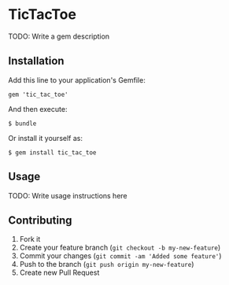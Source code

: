 # TicTacToe

TODO: Write a gem description

## Installation

Add this line to your application's Gemfile:

    gem 'tic_tac_toe'

And then execute:

    $ bundle

Or install it yourself as:

    $ gem install tic_tac_toe

## Usage

TODO: Write usage instructions here

## Contributing

1. Fork it
2. Create your feature branch (`git checkout -b my-new-feature`)
3. Commit your changes (`git commit -am 'Added some feature'`)
4. Push to the branch (`git push origin my-new-feature`)
5. Create new Pull Request
